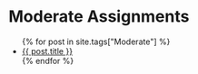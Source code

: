 # Moderate Assignments

<ul>
{% for post in site.tags["Moderate"] %}
<li><a href="https://rust-edu.org/assignments{{ post.url }}">{{ post.title }}</a></li>
{% endfor %}
</ul>